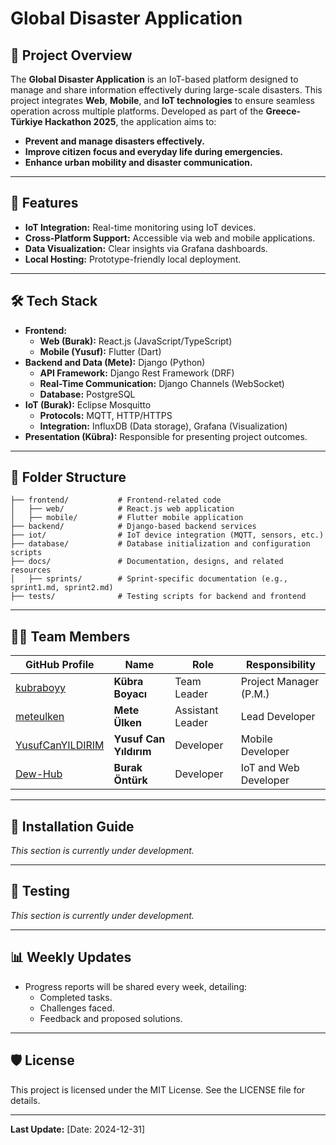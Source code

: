 # Global Disaster Application

## 📖 Project Overview
The **Global Disaster Application** is an IoT-based platform designed to manage and share information effectively during large-scale disasters. This project integrates **Web**, **Mobile**, and **IoT technologies** to ensure seamless operation across multiple platforms. Developed as part of the **Greece-Türkiye Hackathon 2025**, the application aims to:
- **Prevent and manage disasters effectively.**
- **Improve citizen focus and everyday life during emergencies.**
- **Enhance urban mobility and disaster communication.**

---

## 🚀 Features
- **IoT Integration:** Real-time monitoring using IoT devices.
- **Cross-Platform Support:** Accessible via web and mobile applications.
- **Data Visualization:** Clear insights via Grafana dashboards.
- **Local Hosting:** Prototype-friendly local deployment.

---

## 🛠️ Tech Stack
- **Frontend:**
  - **Web (Burak):** React.js (JavaScript/TypeScript)
  - **Mobile (Yusuf):** Flutter (Dart)
- **Backend and Data (Mete):** Django (Python)
  - **API Framework:** Django Rest Framework (DRF)
  - **Real-Time Communication:** Django Channels (WebSocket)
  - **Database:** PostgreSQL
- **IoT (Burak):** Eclipse Mosquitto
  - **Protocols:** MQTT, HTTP/HTTPS
  - **Integration:** InfluxDB (Data storage), Grafana (Visualization)
- **Presentation (Kübra):** Responsible for presenting project outcomes.

---

## 📂 Folder Structure
```
├── frontend/           # Frontend-related code
│   ├── web/            # React.js web application
│   ├── mobile/         # Flutter mobile application
├── backend/            # Django-based backend services
├── iot/                # IoT device integration (MQTT, sensors, etc.)
├── database/           # Database initialization and configuration scripts
├── docs/               # Documentation, designs, and related resources
│   ├── sprints/        # Sprint-specific documentation (e.g., sprint1.md, sprint2.md)
├── tests/              # Testing scripts for backend and frontend
```

---

## 🧑‍💻 Team Members
| GitHub Profile                       | Name                  | Role                  | Responsibility     |
|-----------------------|----------------------|--------------------|---------------------------------------|
| [kubraboyy](https://github.com/kubraboyy) | **Kübra Boyacı**      | Team Leader          | Project Manager (P.M.) |
| [meteulken](https://github.com/meteulken) | **Mete Ülken**        | Assistant Leader     | Lead Developer     |
| [YusufCanYILDIRIM](https://github.com/YusufCanYILDIRIM) | **Yusuf Can Yıldırım**| Developer            | Mobile Developer   |
| [Dew-Hub](https://github.com/Dew-Hub) | **Burak Öntürk**      | Developer            | IoT and Web Developer |

---

## 📝 Installation Guide
_This section is currently under development._

---

## 🧪 Testing
_This section is currently under development._

---

## 📊 Weekly Updates
- Progress reports will be shared every week, detailing:
  - Completed tasks.
  - Challenges faced.
  - Feedback and proposed solutions.

---

## 🛡️ License
This project is licensed under the MIT License. See the LICENSE file for details.

---

**Last Update:** [Date: 2024-12-31]
